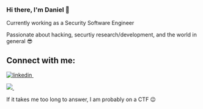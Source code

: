 ### Hi there, I'm Daniel 👋

Currently working as a Security Software Engineer  

Passionate about hacking, securtiy research/development, and the world in general :sunglasses:  

## Connect with me:
<p>
  <a href="https://www.linkedin.com/in/daniel-grunberger-719685188/" rel="nofollow noreferrer">
    <img src="https://i.stack.imgur.com/gVE0j.png" alt="linkedin"> 
  </a> &nbsp; 
</p  
  
<p>
  <a href="https://www.instagram.com/danigrunberger/" rel="nofollow noreferrer">
    <img src="https://cdn.exclaimer.com/Handbook%20Images/instagram-icon_16x16.png?_ga=2.150730102.1777528564.1648753963-302472583.1648753963"> 
  </a> &nbsp; 
</p

 If it takes me too long to answer, I am probably on a CTF 😉

<!--
**DanielGrunberger/DanielGrunberger** is a ✨ _special_ ✨ repository because its `README.md` (this file) appears on your GitHub profile.

Here are some ideas to get you started:

- 🔭 I’m currently working on ...
- 🌱 I’m currently learning ...
- 👯 I’m looking to collaborate on ...
- 🤔 I’m looking for help with ...
- 💬 Ask me about ...
- 📫 How to reach me: ...
- 😄 Pronouns: ...
- ⚡ Fun fact: ...
-->
